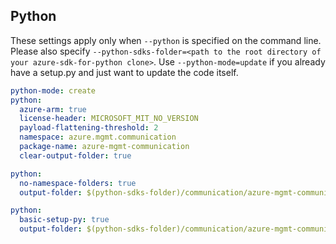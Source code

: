 ## Python

These settings apply only when `--python` is specified on the command line.
Please also specify `--python-sdks-folder=<path to the root directory of your azure-sdk-for-python clone>`.
Use `--python-mode=update` if you already have a setup.py and just want to update the code itself.

```yaml $(python)
python-mode: create
python:
  azure-arm: true
  license-header: MICROSOFT_MIT_NO_VERSION
  payload-flattening-threshold: 2
  namespace: azure.mgmt.communication
  package-name: azure-mgmt-communication
  clear-output-folder: true
```

```yaml $(python) && $(python-mode) == 'update'
python:
  no-namespace-folders: true
  output-folder: $(python-sdks-folder)/communication/azure-mgmt-communication/azure/mgmt/communication
```

```yaml $(python) && $(python-mode) == 'create'
python:
  basic-setup-py: true
  output-folder: $(python-sdks-folder)/communication/azure-mgmt-communication
```
